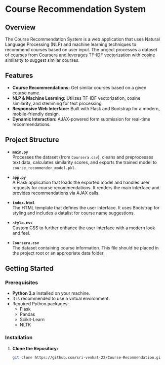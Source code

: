 # Course Recommendation System

## Overview
The Course Recommendation System is a web application that uses Natural Language Processing (NLP) and machine learning techniques to recommend courses based on user input. The project processes a dataset of courses from Coursera and leverages TF-IDF vectorization with cosine similarity to suggest similar courses.

## Features
- **Course Recommendations:** Get similar courses based on a given course name.
- **NLP & Machine Learning:** Utilizes TF-IDF vectorization, cosine similarity, and stemming for text processing.
- **Responsive Web Interface:** Built with Flask and Bootstrap for a modern, mobile-friendly design.
- **Dynamic Interaction:** AJAX-powered form submission for real-time recommendations.

## Project Structure
- **`main.py`**  
  Processes the dataset (from `Coursera.csv`), cleans and preprocesses text data, calculates similarity scores, and exports the trained model to `course_recommender_model.pkl`.

- **`app.py`**  
  A Flask application that loads the exported model and handles user requests for course recommendations. It renders the main interface and provides recommendations via AJAX calls.

- **`index.html`**  
  The HTML template that defines the user interface. It uses Bootstrap for styling and includes a datalist for course name suggestions.

- **`style.css`**  
  Custom CSS to further enhance the user interface with a modern look and feel.

- **`Coursera.csv`**  
  The dataset containing course information. This file should be placed in the project root or an appropriate data folder.

## Getting Started

### Prerequisites
- **Python 3.x** installed on your machine.
- It is recommended to use a virtual environment.
- Required Python packages:
  - Flask
  - Pandas
  - Scikit-Learn
  - NLTK

### Installation

1. **Clone the Repository:**
   ```bash
   git clone https://github.com/sri-venkat-22/Course-Recommendation.git
